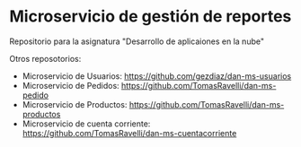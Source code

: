 # Microservicio de gestión de reportes

Repositorio para la asignatura "Desarrollo de aplicaiones en la nube"

Otros reposotorios:
- Microservicio de Usuarios: https://github.com/gezdiaz/dan-ms-usuarios
- Microservicio de Pedidos: https://github.com/TomasRavelli/dan-ms-pedido
- Microservicio de Productos: https://github.com/TomasRavelli/dan-ms-productos
- Microservicio de cuenta corriente: https://github.com/TomasRavelli/dan-ms-cuentacorriente
